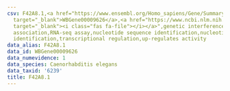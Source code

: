 ```yaml
---
csv: F42A8.1,<a href="https://www.ensembl.org/Homo_sapiens/Gene/Summary?db=core;g=WBGene00009626"
  target="_blank">WBGene00009626</a>,<a href="https://www.ncbi.nlm.nih.gov/pubmed/27496166"
  target="_blank"><i class="fas fa-file"></i></a>",genetic interference,functional
  association,RNA-seq assay,nucleotide sequence identification,nucleotide sequence
  identification,transcriptional regulation,up-regulates activity
data_alias: F42A8.1
data_id: WBGene00009626
data_numevidence: 1
data_species: Caenorhabditis elegans
data_taxid: '6239'
title: F42A8.1
---
```

